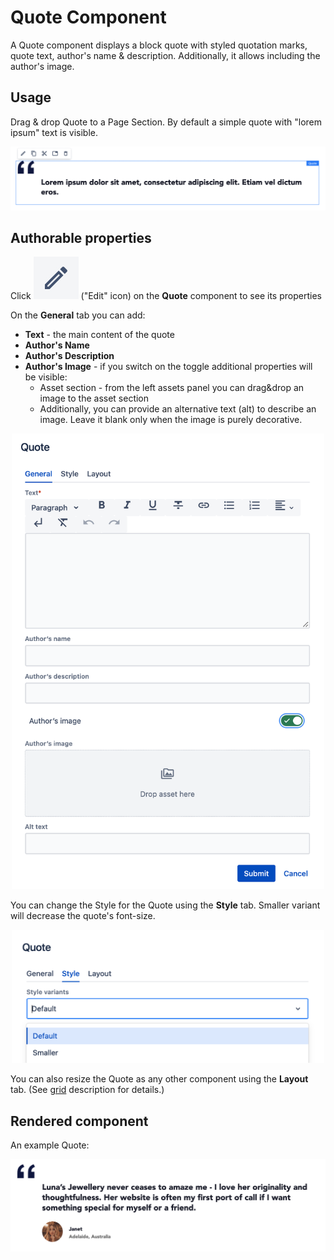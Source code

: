 # Quote Component

A Quote component displays a block quote with styled quotation marks, quote text, author's name & description. Additionally, it allows including the author's image.

## Usage

Drag & drop Quote to a Page Section. By default a simple quote with "lorem ipsum" text is visible.

<p align="center" width="100%">
    <img class="image--with-border" src="./quote-edit.jpg" alt="Quote">
</p>


## Authorable properties
Click <img class="image--inline" src="../images/edit-icon.jpg" alt="Edit icon"> ("Edit" icon) on the **Quote** component to see its properties

On the **General** tab you can add:

  - **Text** - the main content of the quote
  - **Author's Name**
  - **Author's Description**
  - **Author's Image** - if you switch on the toggle additional properties will be visible:
      - Asset section - from the left assets panel you can drag&drop an image to the asset section
      - Additionally, you can provide an alternative text (alt) to describe an image. Leave it blank only when the image is purely decorative.

<p align="center" width="100%">
    <img class="image--with-border" src="./dialog-quote.jpg" alt="Quote component" width="500px">
</p>

You can change the Style for the Quote using the **Style** tab. Smaller variant will decrease the quote's font-size.

<p align="center" width="100%">
    <img class="image--with-border" src="./dialog-styles.jpg" alt="Quote styles" width="500px">
</p>

You can also resize the Quote as any other component using the **Layout** tab. (See [grid](../grid) description for details.)


## Rendered component

An example Quote:

<p align="center" width="100%">
    <img class="image--with-border" src="./quote.jpg" alt="Rendered Quote">
</p>


